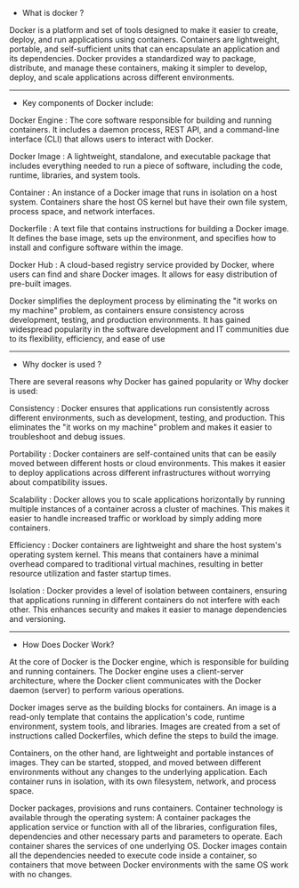 * What is docker ?


Docker is a platform and set of tools designed to make it easier to create, deploy, and run applications using containers. Containers are lightweight, portable, and self-sufficient units that can encapsulate an application and its dependencies. Docker provides a standardized way to package, distribute, and manage these containers, making it simpler to develop, deploy, and scale applications across different environments.

-------------------------------------------------------------------------------------------------------------------------------------------------------------------------------------------


* Key components of Docker include:


Docker Engine : The core software responsible for building and running containers. It includes a daemon process, REST API, and a command-line interface (CLI) that allows users to interact with Docker.

Docker Image : A lightweight, standalone, and executable package that includes everything needed to run a piece of software, including the code, runtime, libraries, and system tools.

Container : An instance of a Docker image that runs in isolation on a host system. Containers share the host OS kernel but have their own file system, process space, and network interfaces.

Dockerfile : A text file that contains instructions for building a Docker image. It defines the base image, sets up the environment, and specifies how to install and configure software within the image.

Docker Hub : A cloud-based registry service provided by Docker, where users can find and share Docker images. It allows for easy distribution of pre-built images.

Docker simplifies the deployment process by eliminating the "it works on my machine" problem, as containers ensure consistency across development, testing, and production environments. It has gained widespread popularity in the software development and IT communities due to its flexibility, efficiency, and ease of use


-------------------------------------------------------------------------------------------------------------------------------------------------------------------------------------------


* Why docker is used ?


There are several reasons why Docker has gained popularity or Why docker is used:

Consistency : Docker ensures that applications run consistently across different environments, such as development, testing, and production. This eliminates the "it works on my machine" problem and makes it easier to troubleshoot and debug issues.

Portability : Docker containers are self-contained units that can be easily moved between different hosts or cloud environments. This makes it easier to deploy applications across different infrastructures without worrying about compatibility issues.

Scalability : Docker allows you to scale applications horizontally by running multiple instances of a container across a cluster of machines. This makes it easier to handle increased traffic or workload by simply adding more containers.

Efficiency : Docker containers are lightweight and share the host system's operating system kernel. This means that containers have a minimal overhead compared to traditional virtual machines, resulting in better resource utilization and faster startup times.

Isolation : Docker provides a level of isolation between containers, ensuring that applications running in different containers do not interfere with each other. This enhances security and makes it easier to manage dependencies and versioning.


-------------------------------------------------------------------------------------------------------------------------------------------------------------------------------------------

* How Does Docker Work?


At the core of Docker is the Docker engine, which is responsible for building and running containers. The Docker engine uses a client-server architecture, where the Docker client communicates with the Docker daemon (server) to perform various operations.

Docker images serve as the building blocks for containers. An image is a read-only template that contains the application's code, runtime environment, system tools, and libraries. Images are created from a set of instructions called Dockerfiles, which define the steps to build the image.

Containers, on the other hand, are lightweight and portable instances of images. They can be started, stopped, and moved between different environments without any changes to the underlying application. Each container runs in isolation, with its own filesystem, network, and process space.

Docker packages, provisions and runs containers. Container technology is available through the operating system: A container packages the application service or function with all of the libraries, configuration files, dependencies and other necessary parts and parameters to operate. Each container shares the services of one underlying OS. Docker images contain all the dependencies needed to execute code inside a container, so containers that move between Docker environments with the same OS work with no changes.
